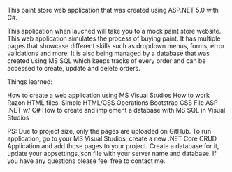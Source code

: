 This paint store web application that was created using ASP.NET 5.0 with C#.

This application when lauched will take you to a mock paint store website. This web application simulates the process of buying paint. It has multiple pages that showcase different skills such as dropdown menus, forms, error validations and more. It is also being managed by a database that was created using MS SQL which keeps tracks of every order and can be accessed to create, update and delete orders.

Things learned:

How to create a web application using MS Visual Studios
How to work Razon HTML files.
Simple HTML/CSS Operations
Bootstrap CSS File
ASP .NET w/ C#
How to create and implement a database with MS SQL in Visual Studios

PS: Due to project size, only the pages are uploaded on GitHub. To run application, go to your MS Visual Studios, create a new .NET Core CRUD Application and add those pages to your project. Create a database for it, update your appsettings.json file with your server name and database. If you have any questions please feel free to contact me.
